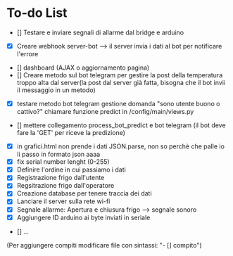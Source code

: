 # To-do List
- [] Testare e inviare segnali di allarme dal bridge e arduino
- [x] Creare webhook server-bot --> il server invia i dati al bot per notificare l'errore
- [] dashboard (AJAX o aggiornamento pagina)
- [] Creare metodo sul bot telegram per gestire la post della temperatura troppo alta dal server(la post dal server già fatta, bisogna che il bot invii il messaggio in un metodo)
- [x] testare metodo bot telegram gestione domanda "sono utente buono o cattivo?" chiamare funzione predict in /config/main/views.py
- [] mettere collegamento process_bot_predict e bot telegram (il bot deve fare la 'GET' per riceve la predizione)
- [x] in grafici.html non prende i dati JSON.parse, non so perchè che palle io li passo in formato json aaaa
- [x] fix serial number lenght (0-255)
- [x] Definire l'ordine in cui passiamo i dati
- [x] Registrazione frigo dall'utente
- [x] Regsitrazione frigo dall'operatore
- [x] Creazione database per tenere traccia dei dati
- [x] Lanciare il server sulla rete wi-fi
- [x] Segnale allarme: Apertura e chiusura frigo --> segnale sonoro
- [x] Aggiungere ID arduino ai byte inviati in seriale
- [] ...


(Per aggiungere compiti modificare file con sintassi: "- [] compito") 
